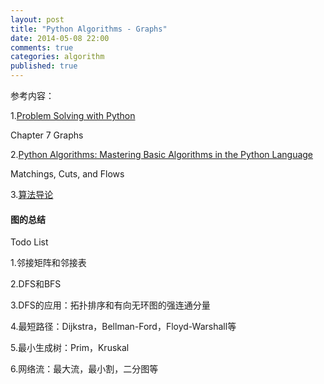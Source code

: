 ```yaml
---
layout: post
title: "Python Algorithms - Graphs"
date: 2014-05-08 22:00
comments: true
categories: algorithm
published: true
---
```


参考内容：

1.[Problem Solving with Python](http://interactivepython.org/courselib/static/pythonds/index.html)

Chapter 7 Graphs

2.[Python Algorithms: Mastering Basic Algorithms in the Python Language](http://link.springer.com/book/10.1007%2F978-1-4302-3238-4)

Matchings, Cuts, and Flows

3.[算法导论](http://en.wikipedia.org/wiki/Introduction_to_Algorithms)



#### 图的总结 


Todo List

1.邻接矩阵和邻接表

2.DFS和BFS

3.DFS的应用：拓扑排序和有向无环图的强连通分量

4.最短路径：Dijkstra，Bellman-Ford，Floyd-Warshall等

5.最小生成树：Prim，Kruskal

6.网络流：最大流，最小割，二分图等




